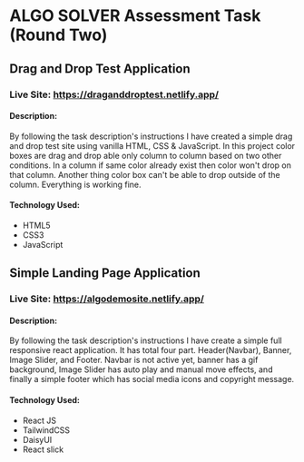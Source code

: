 # ALGO SOLVER Assessment Task (Round Two)

## Drag and Drop Test Application
### Live Site: https://draganddroptest.netlify.app/

#### Description:
By following the task description's instructions I have created a simple drag and drop test site using vanilla HTML, CSS & JavaScript. In this project color boxes are drag and drop able only column to column based on two other conditions. In a column if same color already exist then color won't drop on that column. Another thing color box can't be able to drop outside of the column. Everything is working fine. 

#### Technology Used: 
- HTML5
- CSS3
- JavaScript

## Simple Landing Page Application
### Live Site: https://algodemosite.netlify.app/

#### Description:
By following the task description's instructions I have create a simple full responsive react application. It has total four part. Header(Navbar), Banner, Image Slider, and Footer. Navbar is not active yet, banner has a gif background, Image Slider has auto play and manual move effects, and finally a simple footer which has social media icons and copyright message.

#### Technology Used:
- React JS
- TailwindCSS
- DaisyUI
- React slick
